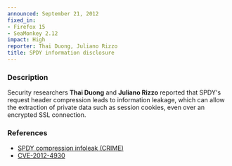 ```yaml
---
announced: September 21, 2012
fixed_in:
- Firefox 15
- SeaMonkey 2.12
impact: High
reporter: Thai Duong, Juliano Rizzo
title: SPDY information disclosure
---
```


<h3>Description</h3>

<p>Security researchers <strong>Thai Duong</strong> and <strong>Juliano Rizzo</strong> reported that SPDY's request header compression leads to information leakage, which can allow the extraction of private data such as session cookies, even over an encrypted SSL connection.
</p>


<h3>References</h3>

<ul>
  <li><a href="https://bugzilla.mozilla.org/show_bug.cgi?id=779413">
      SPDY compression infoleak (CRIME)</a></li>
  <li><a href="http://cve.mitre.org/cgi-bin/cvename.cgi?name=CVE-2012-4930" class="ex-ref">CVE-2012-4930</a></li>
</ul>



